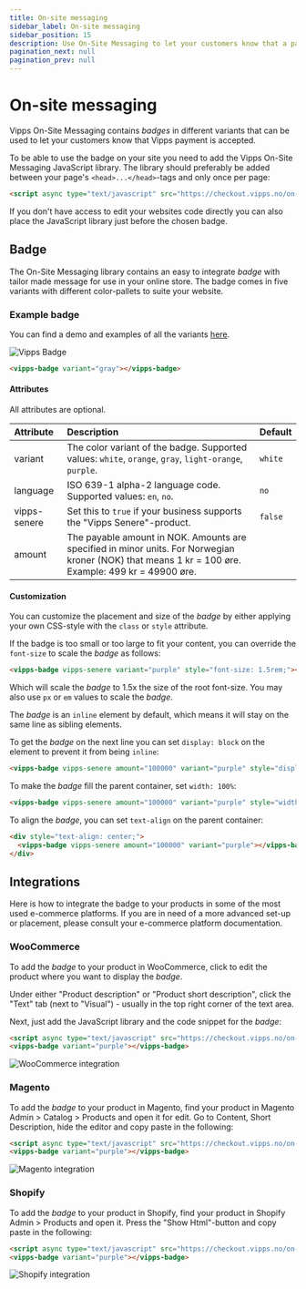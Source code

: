 ```yaml
---
title: On-site messaging
sidebar_label: On-site messaging
sidebar_position: 15
description: Use On-Site Messaging to let your customers know that a payment is accepted.
pagination_next: null
pagination_prev: null
---
```



# On-site messaging

Vipps On-Site Messaging contains _badges_ in different variants that can be used to let your customers know that Vipps payment is accepted.

To be able to use the badge on your site you need to add the Vipps On-Site Messaging JavaScript library.
The library should preferably be added between your page's `<head>...</head>`-tags and only once per page:

```html
<script async type="text/javascript" src="https://checkout.vipps.no/on-site-messaging/v1/vipps-osm.js"></script>
```

If you don't have access to edit your websites code directly you can also place the JavaScript library just before the chosen badge.

## Badge

The On-Site Messaging library contains an easy to integrate _badge_ with tailor made message for use in your online store.
The badge comes in five variants with different color-pallets to suite your website.

### Example badge

You can find a demo and examples of all the variants [here](https://checkout.vipps.no/on-site-messaging/v1).

![Vipps Badge](resources/osm-badge.png)

```html
<vipps-badge variant="gray"></vipps-badge>
```

#### Attributes

All attributes are optional.

| Attribute    | Description                                                                                                                                             | Default |
|:-------------|:--------------------------------------------------------------------------------------------------------------------------------------------------------|:--------|
| variant      | The color variant of the badge. Supported values: `white`, `orange`, `gray`, `light-orange`, `purple`.                                                  | `white` |
| language     | ISO 639-1 alpha-2 language code. Supported values: `en`, `no`.                                                                                     | `no`    |
| vipps-senere | Set this to `true` if your business supports the "Vipps Senere"-product.                                                                                | `false` |
| amount       | The payable amount in NOK. Amounts are specified in minor units. For Norwegian kroner (NOK) that means 1 kr = 100 øre. Example: 499 kr = 49900 øre. |         |

#### Customization

You can customize the placement and size of the _badge_ by either applying your own CSS-style with the `class` or `style` attribute.

If the badge is too small or too large to fit your content, you can override the `font-size` to scale the _badge_ as follows:

```html
<vipps-badge vipps-senere variant="purple" style="font-size: 1.5rem;"></vipps-badge>
```

Which will scale the _badge_ to 1.5x the size of the root font-size. You may also use `px` or `em` values to scale the _badge_.

The _badge_ is an `inline` element by default, which means it will stay on the same line as sibling elements.

To get the _badge_ on the next line you can set `display: block` on the element to prevent it from being `inline`:

```html
<vipps-badge vipps-senere amount="100000" variant="purple" style="display: block;"></vipps-badge>
```

To make the _badge_ fill the parent container, set `width: 100%`:

```html
<vipps-badge vipps-senere amount="100000" variant="purple" style="width: 100%;"></vipps-badge>
```

To align the _badge_, you can set `text-align` on the parent container:

```html
<div style="text-align: center;">
  <vipps-badge vipps-senere amount="100000" variant="purple"></vipps-badge>
</div>
```

## Integrations

Here is how to integrate the badge to your products in some of the most used e-commerce platforms.
If you are in need of a more advanced set-up or placement, please consult your e-commerce platform documentation.

### WooCommerce

To add the _badge_ to your product in WooCommerce, click to edit the product where you want to display the _badge_.

Under either "Product description" or "Product short description", click the "Text" tab (next to "Visual") - usually in the top right corner of the text area.

Next, just add the JavaScript library and the code snippet for the _badge_:

```html
<script async type="text/javascript" src="https://checkout.vipps.no/on-site-messaging/v1/vipps-osm.js"></script>
<vipps-badge variant="purple"></vipps-badge>
```

![WooCommerce integration](resources/osm-woocommerce.png)

### Magento

To add the _badge_ to your product in Magento, find your product in Magento Admin > Catalog > Products and open it for edit. Go to Content, Short Description, hide the editor and copy paste in the following:

```html
<script async type="text/javascript" src="https://checkout.vipps.no/on-site-messaging/v1/vipps-osm.js"></script>
<vipps-badge variant="purple"></vipps-badge>
```

![Magento integration](resources/osm-magento.png)

### Shopify

To add the _badge_ to your product in Shopify, find your product in Shopify Admin > Products and open it. Press the "Show Html"-button and copy paste in the following:

```html
<script async type="text/javascript" src="https://checkout.vipps.no/on-site-messaging/v1/vipps-osm.js"></script>
<vipps-badge variant="purple"></vipps-badge>
```

![Shopify integration](resources/osm-shopify.png)
